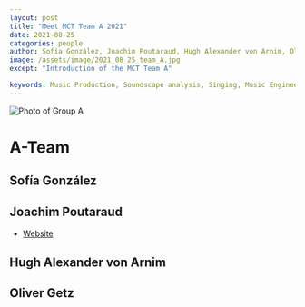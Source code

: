 ```yaml
---
layout: post
title: "Meet MCT Team A 2021"
date: 2021-08-25
categories: people
author: Sofía González, Joachim Poutaraud, Hugh Alexander von Arnim, Oliver Getz
image: /assets/image/2021_08_25_team_A.jpg
except: "Introduction of the MCT Team A"

keywords: Music Production, Soundscape analysis, Singing, Music Engineering
---
```


![Photo of Group A](/assets/image/2021_08_25_team_A.jpg "Group A")

# A-Team

## Sofía González

## Joachim Poutaraud

- [Website](https://joachimpoutaraud.wordpress.com/)

## Hugh Alexander von Arnim

## Oliver Getz
